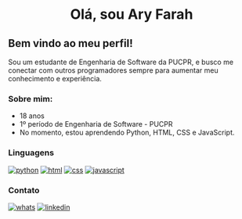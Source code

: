 # <p align="center"> Olá, sou Ary Farah </p>
## Bem vindo ao meu perfil!
Sou um estudante de Engenharia de Software da PUCPR, e busco me conectar com outros programadores sempre para aumentar meu conhecimento e experiência.
### Sobre mim:
- 18 anos  
- 1º período de Engenharia de Software - PUCPR  
- No momento, estou aprendendo Python, HTML, CSS e JavaScript.  
### Linguagens
[![python](https://user-images.githubusercontent.com/124756642/235014786-08379676-c1f8-42a8-9b0f-578ee253a560.png)](https://www.python.org)
[![html](https://user-images.githubusercontent.com/124756642/235014520-cd66e158-ed32-4409-87cc-0b531e7b2178.png)](https://developer.mozilla.org/pt-BR/docs/Web/HTML)
[![css](https://user-images.githubusercontent.com/124756642/235014518-43a69713-5b00-4efd-b517-1fda53ce0f31.png)](https://developer.mozilla.org/pt-BR/docs/Web/CSS)
[![javascript](https://user-images.githubusercontent.com/124756642/235014523-95746221-93f2-4d5d-8cb7-dff0d566c06b.png)](https://developer.mozilla.org/pt-BR/docs/Web/JavaScript)
### Contato
[![whats](https://user-images.githubusercontent.com/124756642/235014529-3aa220a2-c305-45b9-9c03-26c323d1641c.png)]()
[![linkedin](https://user-images.githubusercontent.com/124756642/235014526-9f4bae0e-d750-498f-92fb-4f46568d4e44.png)](https://www.linkedin.com/in/ary-farah-b21b6b272/)
 
